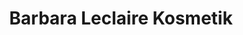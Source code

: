 ---
title: "Barbara Leclaire Kosmetik"
url: /wetter-ruhr/barbara-leclaire-kosmetik/
shop: Kosmetik
---